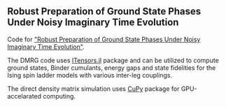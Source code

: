 ## Robust Preparation of Ground State Phases Under Noisy Imaginary Time Evolution

Code for ["Robust Preparation of Ground State Phases Under Noisy Imaginary Time Evolution"](https://arxiv.org/abs/2406.04285).

The DMRG code uses [ITensors.jl](https://itensor.github.io/ITensors.jl/dev/) package and can be utilized to compute ground states, Binder cumulants, energy gaps and state fidelities for the Ising spin ladder models with various inter-leg couplings.

The direct density matrix simulation uses [CuPy](https://cupy.dev) package for GPU-accelarated computing.
